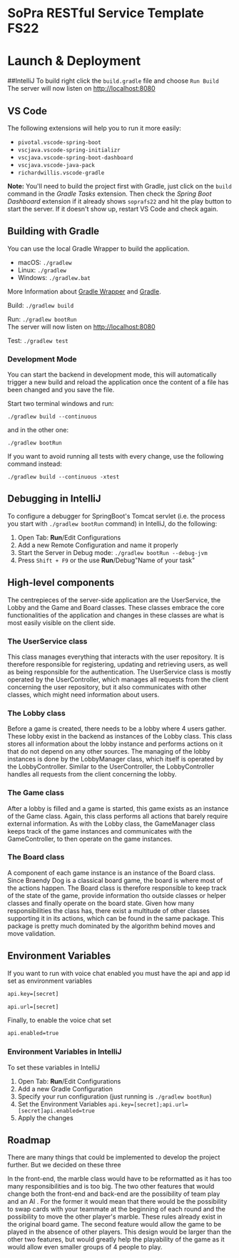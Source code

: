# SoPra RESTful Service Template FS22


# Launch & Deployment
##IntelliJ
To build right click the `build.gradle` file and choose `Run Build`
<br>The server will now listen on [http://localhost:8080](http://localhost:8080)
## VS Code
The following extensions will help you to run it more easily:
-   `pivotal.vscode-spring-boot`
-   `vscjava.vscode-spring-initializr`
-   `vscjava.vscode-spring-boot-dashboard`
-   `vscjava.vscode-java-pack`
-   `richardwillis.vscode-gradle`

**Note:** You'll need to build the project first with Gradle, just click on the `build` command in the _Gradle Tasks_ extension. Then check the _Spring Boot Dashboard_ extension if it already shows `soprafs22` and hit the play button to start the server. If it doesn't show up, restart VS Code and check again.

## Building with Gradle
You can use the local Gradle Wrapper to build the application.
-   macOS: `./gradlew`
-   Linux: `./gradlew`
-   Windows: `./gradlew.bat`

More Information about [Gradle Wrapper](https://docs.gradle.org/current/userguide/gradle_wrapper.html) and [Gradle](https://gradle.org/docs/).

Build:
`
./gradlew build
`

Run:
`
./gradlew bootRun
`
<br>The server will now listen on [http://localhost:8080](http://localhost:8080)

Test:
`
./gradlew test
`

### Development Mode

You can start the backend in development mode, this will automatically trigger a new build and reload the application
once the content of a file has been changed and you save the file.

Start two terminal windows and run:

`./gradlew build --continuous`

and in the other one:

`./gradlew bootRun`

If you want to avoid running all tests with every change, use the following command instead:

`./gradlew build --continuous -xtest`

## Debugging in IntelliJ
To configure a debugger for SpringBoot's Tomcat servlet (i.e. the process you start with `./gradlew bootRun` command) in IntelliJ,
do the following:

1. Open Tab: **Run**/Edit Configurations
2. Add a new Remote Configuration and name it properly
3. Start the Server in Debug mode: `./gradlew bootRun --debug-jvm`
4. Press `Shift + F9` or the use **Run**/Debug"Name of your task"

## High-level components
The centrepieces of the server-side application are the UserService, the Lobby and the Game and Board classes. 
These classes embrace the core functionalities of the application and changes in these classes are what is most easily visible on the client side.

### The UserService class
This class manages everything that interacts with the user repository. 
It is therefore responsible for registering, updating and retrieving users, as well as being responsible for the authentication.
The UserService class is mostly operated by the UserController, which manages all requests from the client concerning the user repository,
but it also communicates with other classes, which might need information about users.

### The Lobby class
Before a game is created, there needs to be a lobby where 4 users gather. These lobby exist in the backend as instances of the Lobby class.
This class stores all information about the lobby instance and performs actions on it that do not depend on any other sources.
The managing of the lobby instances is done by the LobbyManager class, which itself is operated by the LobbyController. 
Similar to the UserController, the LobbyController handles all requests from the client concerning the lobby.

### The Game class
After a lobby is filled and a game is started, this game exists as an instance of the Game class. Again, this class performs all actions that barely require external information.
As with the Lobby class, the GameManager class keeps track of the game instances and communicates with the GameController, to then operate on the game instances.

### The Board class
A component of each game instance is an instance of the Board class. Since Braendy Dog is a classical board game, the board is where most of the actions happen.
The Board class is therefore responsible to keep track of the state of the game, provide information tho outside classes or helper classes and finally operate on the board state.
Given how many responsibilities the class has, there exist a multitude of other classes supporting it in its actions, which can be found in the same package.
This package is pretty much dominated by the algorithm behind moves and move validation.

## Environment Variables
If you want to run with voice chat enabled you must have the api and app id set as environment variables
```bash
api.key=[secret]
```
```bash
api.url=[secret]
```
Finally, to enable the voice chat set
```bash
api.enabled=true
```
### Environment Variables in IntelliJ
To set these variables in IntelliJ
1. Open Tab: **Run**/Edit Configurations
2. Add a new Gradle Configuration
3. Specify your run configuration (just running is `./gradlew bootRun`)
4. Set the Environment Variables `api.key=[secret];api.url=[secret]api.enabled=true`
5. Apply the changes



## Roadmap
There are many things that could be implemented to develop the project further. But we decided on these three

In the front-end, the marble class would have to be reformatted as it has too many responsibilities and is too big. 
The two other features that would change both the front-end and  back-end are the possibility of team play and an AI . 
For the former it would mean that there would be the possibility to swap cards with your teammate at the beginning of each round and the possibility to move the other player's marble. These rules already exist in the original board game.
The second feature would allow the game to be played in the absence of other players. This design would be larger than the other two features, but would greatly help the playability of the game as it would allow even smaller groups of 4 people to play.

